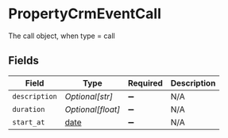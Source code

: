 # PropertyCrmEventCall

The call object, when type = call


## Fields

| Field                                                                | Type                                                                 | Required                                                             | Description                                                          |
| -------------------------------------------------------------------- | -------------------------------------------------------------------- | -------------------------------------------------------------------- | -------------------------------------------------------------------- |
| `description`                                                        | *Optional[str]*                                                      | :heavy_minus_sign:                                                   | N/A                                                                  |
| `duration`                                                           | *Optional[float]*                                                    | :heavy_minus_sign:                                                   | N/A                                                                  |
| `start_at`                                                           | [date](https://docs.python.org/3/library/datetime.html#date-objects) | :heavy_minus_sign:                                                   | N/A                                                                  |